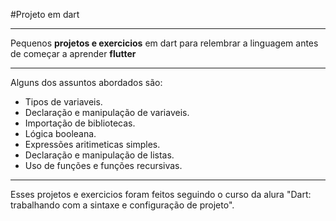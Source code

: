#Projeto em dart
***
Pequenos **projetos e exercicios** em dart para relembrar a linguagem antes de começar a aprender __flutter__ 
***
Alguns dos assuntos abordados são:
- Tipos de variaveis.
- Declaração e manipulação de variaveis.
- Importação de bibliotecas.
- Lógica booleana.
- Expressões aritimeticas simples.
- Declaração e manipulação de listas.
- Uso de funções e funções recursivas.
***
Esses projetos e exercicios foram feitos seguindo o curso da alura "Dart: trabalhando com a sintaxe e configuração de projeto".
